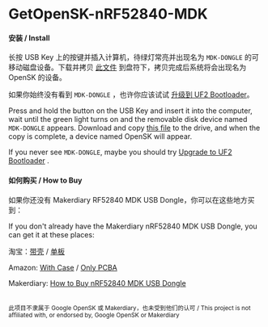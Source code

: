 # GetOpenSK-nRF52840-MDK
#### 安装 / Install

长按 USB Key 上的按键并插入计算机，待绿灯常亮并出现名为 `MDK-DONGLE` 的可移动磁盘设备。下载并拷贝 [此文件](https://github.com/mili-tan/GetOpenSK-nRF52840-MDK/releases/latest/download/nrf52840_mdk_dfu_merged.uf2) 到盘符下，拷贝完成后系统将会出现名为 OpenSK 的设备。

如果你始终没有看到 `MDK-DONGLE` ，也许你应该试试 [升级到 UF2 Bootloader](https://blog.makerdiary.com/zh-hans/google-opensk-quick-start/#-uf2-bootloader)。

Press and hold the button on the USB Key and insert it into the computer, wait until the green light turns on and the removable disk device named `MDK-DONGLE` appears. Download and copy [this file](https://github.com/mili-tan/GetOpenSK-nRF52840-MDK/releases/latest/download/nrf52840_mdk_dfu_merged.uf2) to the drive, and when the copy is complete, a device named OpenSK will appear. 

If you never see `MDK-DONGLE`, maybe you should try [Upgrade to UF2 Bootloader](https://wiki.makerdiary.com/nrf52840-mdk-usb-dongle/programming/#upgrade-to-uf2-bootloader-from-open-bootloader) .

#### 如何购买 / How to Buy 

如果你还没有 Makerdiary RF52840 MDK USB Dongle，你可以在这些地方买到：

If you don't already have the Makerdiary nRF52840 MDK USB Dongle, you can get it at these places:

淘宝：[带壳](https://item.taobao.com/item.htm?id=597968842403) / [单板](https://item.taobao.com/item.htm?id=578378054977) 

Amazon: [With Case](https://www.amazon.com/GeeekPi-nRF52840-MDK-Dongle-Case/dp/B07TSJHTSY) / [Only PCBA](https://www.amazon.com/gp/product/B07MJ12XLG)

Makerdiary: [How to Buy nRF52840 MDK USB Dongle](https://wiki.makerdiary.com/nrf52840-mdk-usb-dongle/how-to-buy/)

</br>
<sup>此项目不隶属于 Google OpenSK 或 Makerdiary，也未受到他们的认可 / This project is not affiliated with, or endorsed by, Google OpenSK or Makerdiary</sup>
